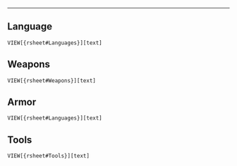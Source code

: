 ___

## Language
`VIEW[{rsheet#Languages}][text]`

## Weapons
`VIEW[{rsheet#Weapons}][text]`

## Armor
`VIEW[{rsheet#Languages}][text]`

## Tools
`VIEW[{rsheet#Tools}][text]`